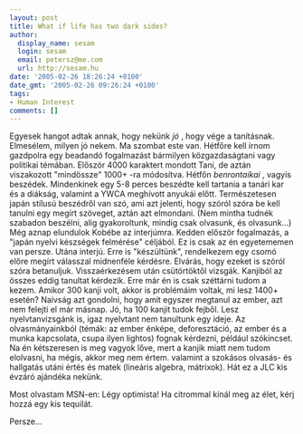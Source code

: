 ```yaml
---
layout: post
title: What if life has two dark sides?
author:
  display_name: sesam
  login: sesam
  email: petersz@me.com
  url: http://sesam.hu
date: '2005-02-26 18:26:24 +0100'
date_gmt: '2005-02-26 09:26:24 +0100'
tags:
- Human Interest
comments: []
---
```


Egyesek hangot adtak annak, hogy nekünk _jó_ , hogy vége a tanításnak. Elmesélem, milyen jó nekem. Ma szombat este van. Hétfőre kell írnom gazdpolra egy beadandó fogalmazást bármilyen közgazdaságtani vagy politikai témában. Először 4000 karaktert mondott Tani, de aztán viszakozott "mindössze" 1000+ -ra módosítva. Hétfőn _benrontaikai_ , vagyis beszédek. Mindenkinek egy 5-8 perces beszédte kell tartania a tanári kar és a diákság, valamint a YWCA meghívott anyukái előtt. Természetesen japán stílusú beszédről van szó, ami azt jelenti, hogy szóról szóra be kell tanulni egy megírt szöveget, aztán azt elmondani. (Nem mintha tudnék szabadon beszélni, alig gyakoroltunk, mindig csak olvasunk, és olvasunk...) Még aznap elundulok Kobébe az interjúmra. Kedden először fogalmazás, a "japán nyelvi készségek felmérése" céljából. Ez is csak az én egyetememen van persze. Utána interjú. Erre is "készültünk", rendelkezem egy csomó előre megírt válasszal midnenféle kérdésre. Elvárás, hogy ezeket is szóról szóra betanuljuk. Visszaérkezésem után csütörtöktől vizsgák. Kanjiból az összes eddig tanultat kérdezik. Erre már én is csak széttárni tudom a kezem. Amikor 300 kanji volt, akkor is problémáim voltak, mi lesz 1400+ esetén? Naivság azt gondolni, hogy amit egyszer megtanul az ember, azt nem felejti el már másnap. Jó, ha 100 kanjit tudok fejből. Lesz nyelvtanvizsgánk is, igaz nyelvtant nem tanultunk egy ideje. Az olvasmányainkból (témák: az ember énképe, deforesztáció, az ember és a munka kapcsolata, csupa ilyen lightos) fognak kérdezni, például szókincset. Na én kétszeresen is meg vagyok lőve, mert a kanjik miatt nem tudom elolvasni, ha mégis, akkor meg nem értem. valamint a szokásos olvasás- és hallgatás utáni értés és matek (lineáris algebra, mátrixok). Hát ez a JLC kis évzáró ajándéka nekünk.

Most olvastam MSN-en: Légy optimista! Ha citrommal kínál meg az élet, kérj hozzá egy kis tequilát.

Persze...
